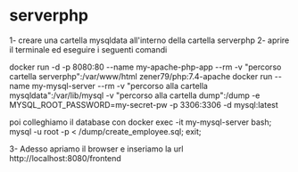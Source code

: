 # serverphp
1- creare una cartella mysqldata all'interno della cartella serverphp
2- aprire il terminale ed eseguire i seguenti comandi

docker run -d -p 8080:80 --name my-apache-php-app --rm  -v "percorso cartella serverphp":/var/www/html zener79/php:7.4-apache
docker run --name my-mysql-server --rm -v "percorso alla cartella mysqldata":/var/lib/mysql -v "percorso alla cartella dump":/dump -e MYSQL_ROOT_PASSWORD=my-secret-pw -p 3306:3306 -d mysql:latest

poi colleghiamo il database con
docker exec -it my-mysql-server bash;
mysql -u root -p < /dump/create_employee.sql;
exit;

3- Adesso apriamo il browser e inseriamo la url http://localhost:8080/frontend 
